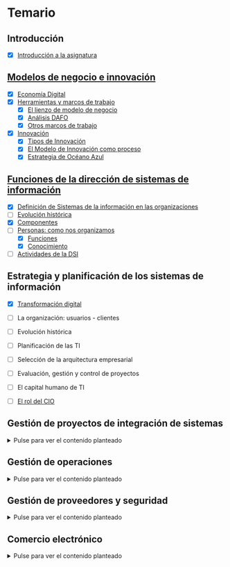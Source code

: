 # Temario

## Introducción

- [x] [Introducción a la asignatura](00-introduccion/t00-00-00-introduccion.md)

## [Modelos de negocio e innovación](01-modelosDeNegocioInnovacion/t01-00-00-modelosDeNegocioInnovacion.md)

- [x] [Economía Digital](01-modelosDeNegocioInnovacion/t01-01-00-economiaDigital.md)
- [x] [Herramientas y marcos de trabajo](01-modelosDeNegocioInnovacion/t01-02-00-herramientasMarcos.md)
  - [x] [El lienzo de modelo de negocio](01-modelosDeNegocioInnovacion/t01-02-01-lienzoModeloNegocio.md)
  - [x] [Análisis DAFO](01-modelosDeNegocioInnovacion/t01-02-02-analisisDAFO.md)
  - [x] [Otros marcos de trabajo](01-modelosDeNegocioInnovacion/t01-02-03-algunosMarcos.md)
- [x] [Innovación](01-modelosDeNegocioInnovacion/t01-03-00-innovacion.md)
  - [x] [Tipos de Innovación](01-modelosDeNegocioInnovacion/t01-03-01-innovacionTipos.md)
  - [x] [El Modelo de Innovación como proceso](01-modelosDeNegocioInnovacion/t01-03-02-innovacionComoProceso.md)
  - [x] [Estrategia de Océano Azul](01-modelosDeNegocioInnovacion/t01-03-03-innovacionOceanoAzul.md)

## [Funciones de la dirección de sistemas de información](02-acercaDeLaDSI/t02-00-00-funcionesDSI.md)

- [x] [Definición de Sistemas de la información en las organizaciones](02-acercaDeLaDSI/t02-01-00-definicion.md)
- [ ] [Evolución histórica](02-acercaDeLaDSI/t02-02-00-evolucion.md)
- [x] [Componentes](02-acercaDeLaDSI/t02-03-00-componentes.md)
- [ ] [Personas: como nos organizamos](02-acercaDeLaDSI/t02-04-00-personas.md)
  - [x] [Funciones](02-acercaDeLaDSI/t02-04-00-s01-funciones.md)
  - [x] [Conocimiento](02-acercaDeLaDSI/t02-04-00-s02-conocimiento.md)
- [ ] [Actividades de la DSI](02-acercaDeLaDSI/t02-05-00-actividades.md)

## Estrategia y planificación de los sistemas de información

- [x] [Transformación digital](03-transformacionDigital/t03-01-00-transformacionDigital.md)
- [ ] La organización: usuarios - clientes
- [ ] Evolución histórica
- [ ] Planificación de las TI
- [ ] Selección de la arquitectura empresarial
- [ ] Evaluación, gestión y control de proyectos
- [ ] El capital humano de TI
- [ ] [El rol del CIO](03-transformacionDigital/t03-02-00-rolDelCIO.md)



## Gestión de proyectos de integración de sistemas

<details><summary>Pulse para ver el contenido planteado</summary>

- [ ] Objetivos, Introducción e Historia.
- [ ] Lenguajes de Programación.
- [ ] Metodología de Desarrollo, Ágil, CMMi.
- [ ] Tipología de Aplicaciones. ERP
- [ ] Caso Práctico: Implantación del ERP en CISCO

</details>

## Gestión de operaciones

<details><summary>Pulse para ver el contenido planteado</summary>

- [ ] Objetivos.
- [ ] Infraestructura Tecnológica.
- [ ] Cloud Computing.
- [ ] Green IT.- Virtualización: Virtualización de Servidores.
- [ ] Arquitectura Empresarial. 

</details>

## Gestión de proveedores y seguridad

<details><summary>Pulse para ver el contenido planteado</summary>

- [ ] Objetivos e introducción a la gestión de servicios.
- [ ] Rightsourcing, outsourcing, insourcing, multisourcing.
- [ ] Offshoring. Cómo se implanta y dónde es mejor implantarlo.
- [ ] Definición de SLA en procesos de externalización.
- [ ] Caso práctico de contrato SLA.
- [ ] Seguridad de Información en los negocios.
- [ ] Seguridad y privacidad.

</details>

## Comercio electrónico

<details><summary>Pulse para ver el contenido planteado</summary>

- [ ] Definición Comercio electrónico.
- [ ] Características Comercio electrónico.
- [ ] Evolución y situación actual. Éxitos y fracasos.
- [ ] Componentes de Negocio electrónico.
- [ ] Claves del Comercio electrónico.

</details>
